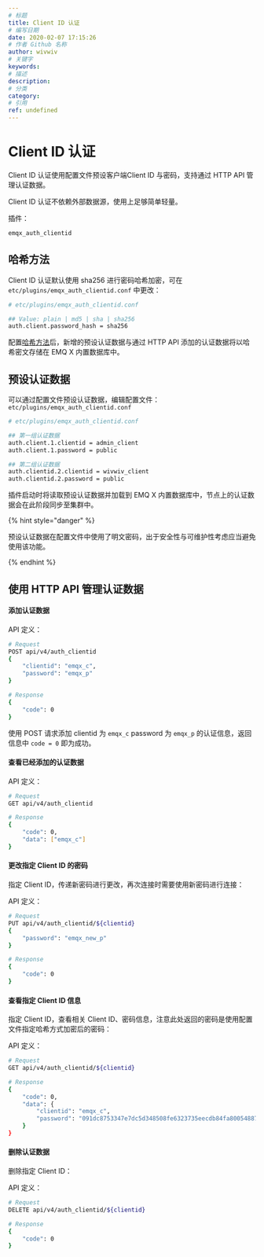 ```yaml
---
# 标题
title: Client ID 认证
# 编写日期
date: 2020-02-07 17:15:26
# 作者 Github 名称
author: wivwiv
# 关键字
keywords:
# 描述
description:
# 分类
category: 
# 引用
ref: undefined
---
```


# Client ID 认证

Client ID 认证使用配置文件预设客户端Client ID 与密码，支持通过 HTTP API 管理认证数据。

Client ID 认证不依赖外部数据源，使用上足够简单轻量。

插件：

```bash
emqx_auth_clientid
```



## 哈希方法

Client ID 认证默认使用 sha256 进行密码哈希加密，可在 `etc/plugins/emqx_auth_clientid.conf` 中更改：

```bash
# etc/plugins/emqx_auth_clientid.conf

## Value: plain | md5 | sha | sha256 
auth.client.password_hash = sha256
```

配置[哈希方法](./auth.md#加盐规则与哈希方法)后，新增的预设认证数据与通过 HTTP API 添加的认证数据将以哈希密文存储在 EMQ X 内置数据库中。



## 预设认证数据

可以通过配置文件预设认证数据，编辑配置文件：`etc/plugins/emqx_auth_clientid.conf`

```bash
# etc/plugins/emqx_auth_clientid.conf

## 第一组认证数据
auth.client.1.clientid = admin_client
auth.client.1.password = public

## 第二组认证数据
auth.clientid.2.clientid = wivwiv_client
auth.clientid.2.password = public
```

插件启动时将读取预设认证数据并加载到 EMQ X 内置数据库中，节点上的认证数据会在此阶段同步至集群中。

<!-- TODO 补充加载规则 -->

{% hint style="danger" %} 

预设认证数据在配置文件中使用了明文密码，出于安全性与可维护性考虑应当避免使用该功能。

{% endhint %}



## 使用 HTTP API 管理认证数据

#### 添加认证数据

API 定义：

```bash
# Request
POST api/v4/auth_clientid
{
    "clientid": "emqx_c",
    "password": "emqx_p"
}

# Response
{
    "code": 0
}
```

使用 POST 请求添加 clientid 为 `emqx_c` password 为 `emqx_p` 的认证信息，返回信息中 `code = 0` 即为成功。



#### 查看已经添加的认证数据

API 定义：

```bash
# Request
GET api/v4/auth_clientid

# Response
{
    "code": 0,
    "data": ["emqx_c"]
}
```



#### 更改指定 Client ID 的密码

指定 Client ID，传递新密码进行更改，再次连接时需要使用新密码进行连接：

API 定义：

```bash
# Request
PUT api/v4/auth_clientid/${clientid}
{
    "password": "emqx_new_p"
}

# Response
{
    "code": 0
}
```



#### 查看指定 Client ID 信息

指定 Client ID，查看相关 Client ID、密码信息，注意此处返回的密码是使用配置文件指定哈希方式加密后的密码：

API 定义：

```bash
# Request
GET api/v4/auth_clientid/${clientid}

# Response
{
    "code": 0,
    "data": {
        "clientid": "emqx_c",
        "password": "091dc8753347e7dc5d348508fe6323735eecdb84fa800548870158117af8a0c0"
    }
}
```




#### 删除认证数据

删除指定 Client ID：

API 定义：

```bash
# Request
DELETE api/v4/auth_clientid/${clientid}

# Response
{
    "code": 0
}
```

